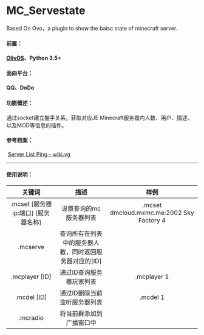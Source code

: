 # MC_Servestate
 Based On Ovo，a plugin to show the baisc state of minecraft server.

#### 前置：

**[	OlivOS](https://github.com/Yorunina/OlivOS)、Python 3.5+**

#### 面向平台：

 **QQ、DoDo**

#### 功能概述：

通过socket建立握手关系，获取对应JE Minecraft服务器内人数、用户、描述、以及MOD等信息的插件。

#### 参考档案：

​	[Server List Ping - wiki.vg](https://wiki.vg/Server_List_Ping)

------

#### 使用说明：

|               关键词                 |                          描述                          |                   样例                    |
| :---------------------------------: | :----------------------------------------------------: | :---------------------------------------: |
| .mcset [服务器ip:端口] [服务器名称]   |                 设置查询的mc服务器列表                   | .mcset dmcloud.mxmc.me:2002 Sky Factory 4 |
|              .mcserve               | 查询所有在列表中的服务器人数，同时返回服务器对应的[ID]      |                                           |
|           .mcplayer [ID]            |                通过ID查询服务器玩家列表                  |                .mcplayer 1                |
|           .mcdel [ID]               |                通过ID删除当前监听服务器列表               |                  .mcdel 1                 |
|             .mcradio                |                将当前群添加到广播窗口中                   |                                          |
